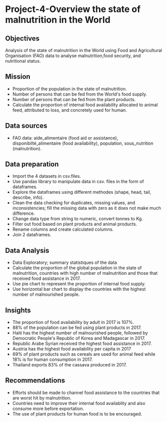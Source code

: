 # Project-4-Overview the state of malnutrition in the World

## Objectives
Analysis of the state of malnutrition in the World using Food and Agricultural Organisation (FAO) data to analyse malnutrition,food security, and nutritional status.

## Mission
- Proportion of the population in the state of malnutrition.
- Number of persons that can be fed from the World's food supply.
- Number of persons that can be fed from the plant products.
- Calculate the proportion of internal food availability allocated to animal feed, attributed to loss, and concretely used for human.
  
## Data sources
- FAO data: aide_alimentaire (food aid or assistance), disponibilté_alimentaire (food availability), population, sous_nutrition (malnutrition).
  
## Data preparation
- Import the 4 datasets in csv.files.
- Use pandas library to manipulate data in csv. files in the form of dataframes.
- Explore the dataframes using different methodes (shape, head, tail, describe, info).
- Clean the data checking for duplicates, missing values, and inconsistencies; fill the missing data with zero as it does not make much difference.
- Change data type from string to numeric, convert tonnes to Kg.
- Filter out food based on plant products and animal products.
- Rename columns and create calculated columns.
- Join 2 dataframes.
  
## Data Analysis
- Data Exploratory; summary statistiques of the data
- Calculate the proportion of the global population in the state of malnutrition, countries with high number of malnutrition and those that received food assistance in 2017.
- Use pie chart to represent the proportion of internal food supply.
- Use horizontal bar chart to display the countries with the highest number of malnourished people.
  
## Insights
- The proportion of food availability by adult in 2017 is 107%.
- 88% of the population can be fed using plant products in 2017.
- Haiti has the highest number of malnourished people, followed by Democratic People's Republic of Korea and Madagascar in 2017.
- Republic Arabe Syrian received the highest food assistance in 2017.
- Austria has the highest food availability per capita in 2017
- 69% of plant products such as cereals are used for animal feed while 18% is for human consumption in 2017.
- Thailand exports 83% of the cassava produced in 2017.

## Recommendations
- Efforts should be made to channel food assistance to the countries that are worst hit by malnutrition.
- Countries need to improve their internal food availablity and also consume more before exportation.
- The use of plant products for human food is to be encouraged.
